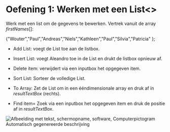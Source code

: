 # Oefening 1: Werken met een List\<\>

Werk met een list om de gegevens te bewerken. Vertrek vanuit de array
*firstNames*\[\]:

{\"Wouter\",\"Paul\",\"Andreas\",\"Niels\",\"Kathleen\",\"Paul\",\"Silvia\",\"Patricia\"
};

-   Add List: voegt de List toe aan de listbox.

-   Insert List: voegt Aleandro toe in de List en drukt de listbox
    opnieuw af.

-   Delete item: verwijdert via een inputbox het opgegeven item.

-   Sort List: Sorteer de volledige List.

-   To Array: Zet de List om in een ééndimensionale array en druk af in
    *resultTextBox* (rechts).

-   Find item= Zoek via een inputbox het opgegeven item en druk de
    positie af in *resultTextBox*.

![Afbeelding met tekst, schermopname, software, Computerpictogram
Automatisch gegenereerde
beschrijving](./media/image1.png)
